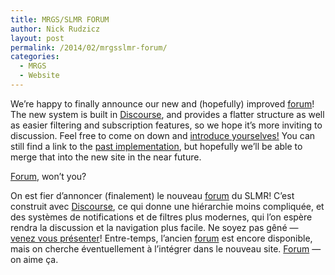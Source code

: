 ```yaml
---
title: MRGS/SLMR FORUM
author: Nick Rudzicz
layout: post
permalink: /2014/02/mrgsslmr-forum/
categories:
  - MRGS
  - Website
---
```



We&#8217;re happy to finally announce our new and (hopefully) improved [forum](http://forum.mrgs.ca/)!
The new system is built in [Discourse](http://www.discourse.org/), and provides a flatter structure as well as easier filtering and subscription features, so we hope it&#8217;s more inviting to discussion. Feel free to come on down and [introduce yourselves!](http://forum.mrgs.ca/t/welcome-to-the-new-mrgs-slmr-forum/15)
You can still find a link to the [past implementation](http://oldforum.mrgs.ca), but hopefully we&#8217;ll be able to merge that into the new site in the near future.
 
 
[Forum](http://forum.mrgs.ca/), won&#8217;t you?
 
 
 



On est fier d&#8217;annoncer (finalement) le nouveau [forum](http://forum.mrgs.ca/) du SLMR!
C&#8217;est construit avec [Discourse](http://www.discourse.org/), ce qui donne une hi&eacute;rarchie moins compliqu&eacute;e, et des syst&egrave;mes de notifications et de filtres plus modernes, qui l&#8217;on esp&egrave;re rendra la discussion et la navigation plus facile. Ne soyez pas g&ecirc;n&eacute; &#8212; [venez vous pr&eacute;senter](http://forum.mrgs.ca/t/welcome-to-the-new-mrgs-slmr-forum/15)!
Entre-temps, l&#8217;ancien [forum](http://oldforum.mrgs.ca) est encore disponible, mais on cherche &eacute;ventuellement &agrave; l&#8217;int&eacute;grer dans le nouveau site.
[Forum](http://forum.mrgs.ca/) &#8212; on aime &ccedil;a.


 
 
 
